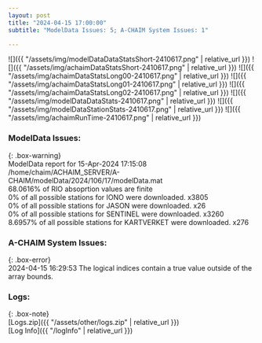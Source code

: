 ```yaml
---
layout: post
title: "2024-04-15 17:00:00"
subtitle: "ModelData Issues: 5; A-CHAIM System Issues: 1"

---
```


![]({{ "/assets/img/modelDataDataStatsShort-2410617.png" | relative_url }})
![]({{ "/assets/img/achaimDataStatsShort-2410617.png" | relative_url }})
![]({{ "/assets/img/achaimDataStatsLong00-2410617.png" | relative_url }})
![]({{ "/assets/img/achaimDataStatsLong01-2410617.png" | relative_url }})
![]({{ "/assets/img/achaimDataStatsLong02-2410617.png" | relative_url }})
![]({{ "/assets/img/modelDataDataStats-2410617.png" | relative_url }})
![]({{ "/assets/img/modelDataStationStats-2410617.png" | relative_url }})
![]({{ "/assets/img/achaimRunTime-2410617.png" | relative_url }})


### ModelData Issues:  
  
{: .box-warning}  
 ModelData report for 15-Apr-2024 17:15:08   
 /home/chaim/ACHAIM_SERVER/A-CHAIM/modelData/2024/106/17/modelData.mat   
 68.0616% of RIO absoprtion values are finite   
 0% of all possible stations for IONO were downloaded. x3805   
 0% of all possible stations for JASON were downloaded. x26   
 0% of all possible stations for SENTINEL were downloaded. x3260   
 8.6957% of all possible stations for KARTVERKET were downloaded. x276   
  
### A-CHAIM System Issues:  
  
{: .box-error}  
2024-04-15 16:29:53 The logical indices contain a true value outside of the array bounds.  

### Logs:  
  
{: .box-note}  
[Logs.zip]({{ "/assets/other/logs.zip" | relative_url }})  
[Log Info]({{ "/logInfo" | relative_url }})  
